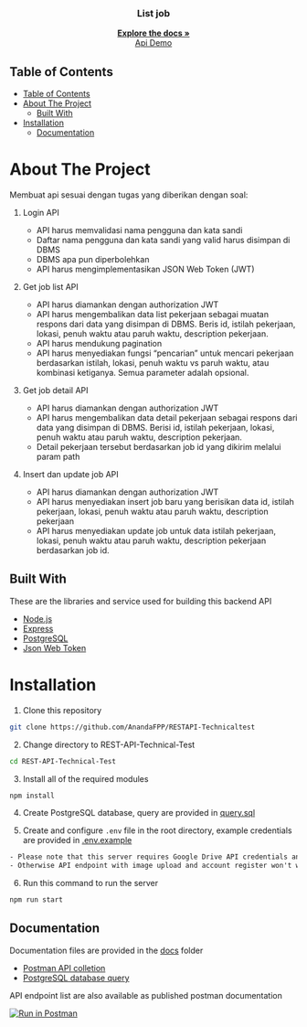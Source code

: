 <br />
<p align="center">
  <h3 align="center">List job</h3>
  <p align="center">
    <a href="https://github.com/AnandaFPP/RESTAPI-Technicaltest"><strong>Explore the docs »</strong></a>
    <br />
    <a href="">Api Demo</a>
  </p>
</p>

## Table of Contents

- [Table of Contents](#table-of-contents)
- [About The Project](#about-the-project)
  - [Built With](#built-with)
- [Installation](#installation)
  - [Documentation](#documentation)

# About The Project

Membuat api sesuai dengan tugas yang diberikan dengan soal:

1. Login API
    - API harus memvalidasi nama pengguna dan kata sandi
    - Daftar nama pengguna dan kata sandi yang valid harus disimpan di DBMS
    - DBMS apa pun diperbolehkan
    - API harus mengimplementasikan JSON Web Token (JWT)

2. Get job list API
    - API harus diamankan dengan authorization JWT
    - API harus mengembalikan data list pekerjaan sebagai muatan respons dari data yang disimpan di DBMS. Beris id, istilah pekerjaan, lokasi, penuh waktu atau paruh waktu, description pekerjaan.
    - API harus mendukung pagination
    - API harus menyediakan fungsi “pencarian” untuk mencari pekerjaan berdasarkan istilah, lokasi, penuh waktu vs paruh waktu, atau kombinasi ketiganya. Semua parameter adalah opsional.

3. Get job detail API
    - API harus diamankan dengan authorization JWT
    - API harus mengembalikan data detail pekerjaan sebagai respons dari data yang disimpan di DBMS. Berisi id, istilah pekerjaan, lokasi, penuh waktu atau paruh waktu, description pekerjaan.
    - Detail pekerjaan tersebut berdasarkan job id yang dikirim melalui param path

4. Insert dan update job API
    - API harus diamankan dengan authorization JWT
    - API harus menyediakan insert job baru yang berisikan data  id, istilah pekerjaan, lokasi, penuh waktu atau paruh waktu, description pekerjaan
    - API harus menyediakan update job untuk data  istilah pekerjaan, lokasi, penuh waktu atau paruh waktu, description pekerjaan berdasarkan job id.


## Built With

These are the libraries and service used for building this backend API

- [Node.js](https://nodejs.org)
- [Express](https://expressjs.com)
- [PostgreSQL](https://www.postgresql.org)
- [Json Web Token](https://jwt.io)

# Installation

1. Clone this repository

```sh
git clone https://github.com/AnandaFPP/RESTAPI-Technicaltest
```

2. Change directory to REST-API-Technical-Test

```sh
cd REST-API-Technical-Test
```

3. Install all of the required modules

```sh
npm install
```

4. Create PostgreSQL database, query are provided in [query.sql](./query.sql)

5. Create and configure `.env` file in the root directory, example credentials are provided in [.env.example](./.env.example)

```txt
- Please note that this server requires Google Drive API credentials and Gmail service account
- Otherwise API endpoint with image upload and account register won't work properly
```

6. Run this command to run the server

```sh
npm run start
```

## Documentation

Documentation files are provided in the [docs](./docs) folder

- [Postman API colletion]()
- [PostgreSQL database query](./query.sql)

API endpoint list are also available as published postman documentation

[![Run in Postman](https://run.pstmn.io/button.svg)]()